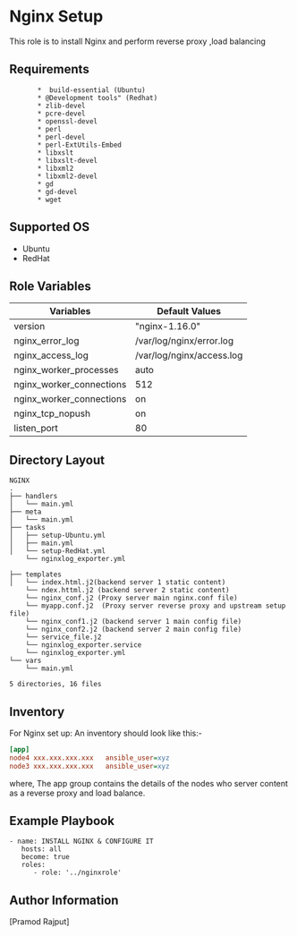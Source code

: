 Nginx Setup
=========

This role is to install Nginx and perform reverse proxy ,load balancing

Requirements
------------
           *  build-essential (Ubuntu)
           * @Development tools" (Redhat)
           * zlib-devel
           * pcre-devel 
           * openssl-devel
           * perl
           * perl-devel
           * perl-ExtUtils-Embed 
           * libxslt
           * libxslt-devel
           * libxml2
           * libxml2-devel
           * gd
           * gd-devel
           * wget

Supported OS
------------
  * Ubuntu
  * RedHat

Role Variables
--------------
|**Variables**| **Default Values**| 
|----------|---------|
| version | "nginx-1.16.0"|
| nginx_error_log| /var/log/nginx/error.log|
| nginx_access_log | /var/log/nginx/access.log| 
| nginx_worker_processes | auto | 
| nginx_worker_connections | 512| 
| nginx_worker_connections | on| 
| nginx_tcp_nopush| on | 
| listen_port| 80| 


Directory Layout
----------------
```
NGINX
.
├── handlers
│   └── main.yml
├── meta
│   └── main.yml
├── tasks
│   ├── setup-Ubuntu.yml 
│   ├── main.yml
│   └── setup-RedHat.yml 
    └── nginxlog_exporter.yml 
     
├── templates
│   └── index.html.j2(backend server 1 static content)
    └── ndex.httml.j2 (backend server 2 static content)
    └── nginx_conf.j2 (Proxy server main nginx.conf file)
    └── myapp.conf.j2  (Proxy server reverse proxy and upstream setup file)
    └── nginx_conf1.j2 (backend server 1 main config file)
    └── nginx_conf2.j2 (backend server 2 main config file)
    └── service_file.j2 
    └── nginxlog_exporter.service
    └── nginxlog_exporter.yml 
└── vars
    └── main.yml

5 directories, 16 files

```
Inventory
----------
For Nginx set up: An inventory should look like this:-
```ini
[app]                 
node4 xxx.xxx.xxx.xxx   ansible_user=xyz
node3 xxx.xxx.xxx.xxx   ansible_user=xyz 

```
where, The app group contains the details of the nodes who server content as a reverse proxy and load balance.


Example Playbook
----------------
```
- name: INSTALL NGINX & CONFIGURE IT 
   hosts: all
   become: true
   roles:
      - role: '../nginxrole'
```

Author Information
------------------

[Pramod Rajput] 
